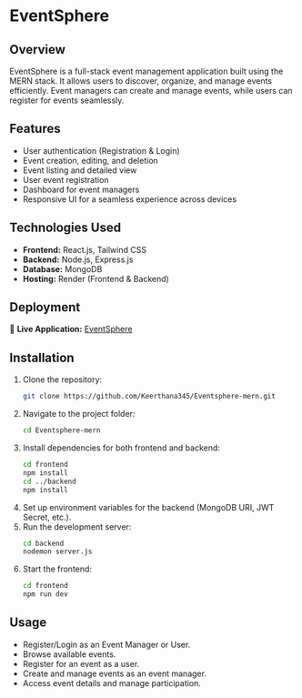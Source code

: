 # EventSphere

## Overview
EventSphere is a full-stack event management application built using the MERN stack. It allows users to discover, organize, and manage events efficiently. Event managers can create and manage events, while users can register for events seamlessly.

## Features
- User authentication (Registration & Login)
- Event creation, editing, and deletion
- Event listing and detailed view
- User event registration
- Dashboard for event managers
- Responsive UI for a seamless experience across devices

## Technologies Used
- **Frontend:** React.js, Tailwind CSS
- **Backend:** Node.js, Express.js
- **Database:** MongoDB
- **Hosting:** Render (Frontend & Backend)

## Deployment
🔗 **Live Application:** [EventSphere](https://eventsphere-frontend.onrender.com/)

## Installation
1. Clone the repository:
   ```sh
   git clone https://github.com/Keerthana345/Eventsphere-mern.git
   ```
2. Navigate to the project folder:
   ```sh
   cd Eventsphere-mern
   ```
3. Install dependencies for both frontend and backend:
   ```sh
   cd frontend
   npm install
   cd ../backend
   npm install
   ```
4. Set up environment variables for the backend (MongoDB URI, JWT Secret, etc.).
5. Run the development server:
   ```sh
   cd backend
   nodemon server.js
   ```
6. Start the frontend:
   ```sh
   cd frontend
   npm run dev
   ```

## Usage
- Register/Login as an Event Manager or User.
- Browse available events.
- Register for an event as a user.
- Create and manage events as an event manager.
- Access event details and manage participation.
